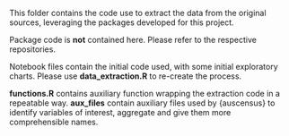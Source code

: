 This folder contains the code use to extract the data from the original sources, leveraging the packages developed for this project.

Package code is **not** contained here. Please refer to the respective repositories.

Notebook files contain the initial code used, with some initial exploratory charts. Please use **data_extraction.R** to re-create the process.

**functions.R** contains auxiliary function wrapping the extraction code in a repeatable way. 
**aux_files** contain auxiliary files used by {auscensus} to identify variables of interest, aggregate and give them more comprehensible names.
